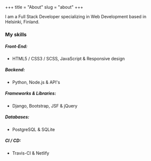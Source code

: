 +++
title = "About"
slug = "about"
+++

I am a Full Stack Developer specializing in Web Development based in Helsinki, Finland.

### My skills

##### Front-End:

- HTML5 / CSS3 / SCSS, JavaScript & Responsive design

##### Backend:

- Python, Node.js & API's

##### Frameworks & Libraries:

- Django, Bootstrap, JSF & jQuery

##### Databases:

- PostgreSQL & SQLite

##### CI / CD:

- Travis-CI & Netlify
